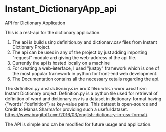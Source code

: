 # Instant_DictionaryApp_api
API for Dictionary Application

This is a rest-api for the dictionary application. 
1) The api is build using definition.py and dictionary.csv files from Instant Dictionary Project.
2) The api can be used in any of the project by just adding importing "request" module and giving the web-address of the api file.
3) Currently the api is hosted locally on a machine
4) For creating a web-interface, I used "justpy" framework which is one of the most popular framework in python for front-end web development.
5) The Documentation contains all the necessary details regarding the api.

The definition.py and dictionary.csv are 2 files which were used from Instant Dictionary project. Definition.py is a python file used for retrieval of definition of word
and dictionary.csv is a dataset in dictionary-format having {"words":"definition"} as key-value pairs. This dataset is open-source and Credit to Manas Sharma for providing
such a useful dataset. https://www.bragitoff.com/2016/03/english-dictionary-in-csv-format/.

The API is simple and can be modified for future usage and application.
